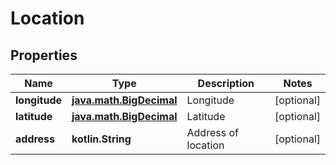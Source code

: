 
# Location

## Properties
Name | Type | Description | Notes
------------ | ------------- | ------------- | -------------
**longitude** | [**java.math.BigDecimal**](java.math.BigDecimal.md) | Longitude |  [optional]
**latitude** | [**java.math.BigDecimal**](java.math.BigDecimal.md) | Latitude |  [optional]
**address** | **kotlin.String** | Address of location |  [optional]



